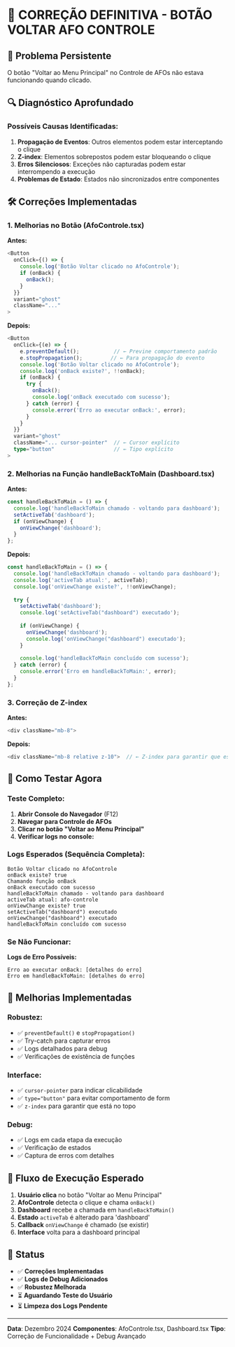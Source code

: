 # 🔧 CORREÇÃO DEFINITIVA - BOTÃO VOLTAR AFO CONTROLE

## 🐛 Problema Persistente

O botão "Voltar ao Menu Principal" no Controle de AFOs não estava funcionando quando clicado.

## 🔍 Diagnóstico Aprofundado

### **Possíveis Causas Identificadas:**

1. **Propagação de Eventos**: Outros elementos podem estar interceptando o clique
2. **Z-index**: Elementos sobrepostos podem estar bloqueando o clique
3. **Erros Silenciosos**: Exceções não capturadas podem estar interrompendo a execução
4. **Problemas de Estado**: Estados não sincronizados entre componentes

## 🛠️ Correções Implementadas

### **1. Melhorias no Botão (AfoControle.tsx)**

**Antes:**
```typescript
<Button
  onClick={() => {
    console.log('Botão Voltar clicado no AfoControle');
    if (onBack) {
      onBack();
    }
  }}
  variant="ghost"
  className="..."
>
```

**Depois:**
```typescript
<Button
  onClick={(e) => {
    e.preventDefault();           // ← Previne comportamento padrão
    e.stopPropagation();         // ← Para propagação do evento
    console.log('Botão Voltar clicado no AfoControle');
    console.log('onBack existe?', !!onBack);
    if (onBack) {
      try {
        onBack();
        console.log('onBack executado com sucesso');
      } catch (error) {
        console.error('Erro ao executar onBack:', error);
      }
    }
  }}
  variant="ghost"
  className="... cursor-pointer"  // ← Cursor explícito
  type="button"                   // ← Tipo explícito
>
```

### **2. Melhorias na Função handleBackToMain (Dashboard.tsx)**

**Antes:**
```typescript
const handleBackToMain = () => {
  console.log('handleBackToMain chamado - voltando para dashboard');
  setActiveTab('dashboard');
  if (onViewChange) {
    onViewChange('dashboard');
  }
};
```

**Depois:**
```typescript
const handleBackToMain = () => {
  console.log('handleBackToMain chamado - voltando para dashboard');
  console.log('activeTab atual:', activeTab);
  console.log('onViewChange existe?', !!onViewChange);
  
  try {
    setActiveTab('dashboard');
    console.log('setActiveTab("dashboard") executado');
    
    if (onViewChange) {
      onViewChange('dashboard');
      console.log('onViewChange("dashboard") executado');
    }
    
    console.log('handleBackToMain concluído com sucesso');
  } catch (error) {
    console.error('Erro em handleBackToMain:', error);
  }
};
```

### **3. Correção de Z-index**

**Antes:**
```typescript
<div className="mb-8">
```

**Depois:**
```typescript
<div className="mb-8 relative z-10">  // ← Z-index para garantir que está no topo
```

## 🧪 Como Testar Agora

### **Teste Completo:**

1. **Abrir Console do Navegador** (F12)
2. **Navegar para Controle de AFOs**
3. **Clicar no botão "Voltar ao Menu Principal"**
4. **Verificar logs no console:**

### **Logs Esperados (Sequência Completa):**

```
Botão Voltar clicado no AfoControle
onBack existe? true
Chamando função onBack
onBack executado com sucesso
handleBackToMain chamado - voltando para dashboard
activeTab atual: afo-controle
onViewChange existe? true
setActiveTab("dashboard") executado
onViewChange("dashboard") executado
handleBackToMain concluído com sucesso
```

### **Se Não Funcionar:**

**Logs de Erro Possíveis:**
```
Erro ao executar onBack: [detalhes do erro]
Erro em handleBackToMain: [detalhes do erro]
```

## 🎯 Melhorias Implementadas

### **Robustez:**
- ✅ `preventDefault()` e `stopPropagation()`
- ✅ Try-catch para capturar erros
- ✅ Logs detalhados para debug
- ✅ Verificações de existência de funções

### **Interface:**
- ✅ `cursor-pointer` para indicar clicabilidade
- ✅ `type="button"` para evitar comportamento de form
- ✅ `z-index` para garantir que está no topo

### **Debug:**
- ✅ Logs em cada etapa da execução
- ✅ Verificação de estados
- ✅ Captura de erros com detalhes

## 🔄 Fluxo de Execução Esperado

1. **Usuário clica** no botão "Voltar ao Menu Principal"
2. **AfoControle** detecta o clique e chama `onBack()`
3. **Dashboard** recebe a chamada em `handleBackToMain()`
4. **Estado** `activeTab` é alterado para 'dashboard'
5. **Callback** `onViewChange` é chamado (se existir)
6. **Interface** volta para a dashboard principal

## 📝 Status

- ✅ **Correções Implementadas**
- ✅ **Logs de Debug Adicionados**
- ✅ **Robustez Melhorada**
- ⏳ **Aguardando Teste do Usuário**
- ⏳ **Limpeza dos Logs Pendente**

---

**Data**: Dezembro 2024
**Componentes**: AfoControle.tsx, Dashboard.tsx
**Tipo**: Correção de Funcionalidade + Debug Avançado